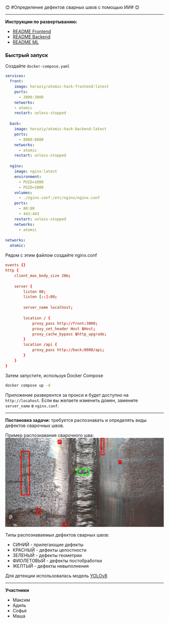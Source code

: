 :blush: #Определение дефектов сварных швов с помощью ИИ# :blush:

---
**Инструкции по развертыванию:**
- [README Frontend](https://github.com/Malinnik/atomic-hack/blob/main/frontend/README.md)
- [README Backend](https://github.com/Malinnik/atomic-hack/blob/main/backend/README.md)
- [README ML](https://github.com/Malinnik/atomic-hack/blob/main/ml/README.md)

### Быстрый запуск
Создайте `docker-compose.yaml`
```yaml
services:
  front:
    image: horaziy/atomic-hack-frontend:latest
    ports:
      - 3000:3000
    networks:
    - atomic
    restart: unless-stopped

  back:
    image: horaziy/atomic-hack-backend:latest
    ports:
      - 8080:8080
    networks:
      - atomic
    restart: unless-stopped

  nginx:
    image: nginx:latest
    environment:
      - PUID=1000
      - PGID=1000
    volumes:
      - ./nginx.conf:/etc/nginx/nginx.conf
    ports:
      - 80:80
      - 443:443
    restart: unless-stopped
    networks:
      - atomic

networks:
  atomic:
```

Рядом с этим файлом создайте nginx.conf
```conf
events {}
http {
    client_max_body_size 20m;

    server {
        listen 80;
        listen [::]:80;

        server_name localhost;

        location / {
            proxy_pass http://front:3000;
            proxy_set_header Host $Host;
            proxy_cache_bypass $http_upgrade;
        }
        location /api {
            proxy_pass http://back:8080/api;
        }
    }
}
```
Затем запустите, используя Docker Compose
```bash
docker compose up -d
```

Приложение разверентся за прокси и будет доступно на `http://locahost`. Если вы желаете изменить домен, замените `server_name` в `nginx.conf`.

---
**Постановка задачи:** требуется распознавать и определять виды дефектов сварочных швов.

Пример распознавания сварочного шва:
![Пример распознавания сварочного шва](https://github.com/Malinnik/atomic-hack/blob/main/docs/1%20(4).jpg)

Типы распознаваемых дефектов сварных швов:
- СИНИЙ - прилегающие дефекты
- КРАСНЫЙ - дефекты целостности
- ЗЕЛЕНЫЙ - дефекты геометрии
- ФИОЛЕТОВЫЙ - дефекты постобработки
- ЖЕЛТЫЙ - дефекты невыполнения

Для детекции использовалась модель [YOLOv8](https://github.com/ultralytics/ultralytics)

---

**Участники**
- Максим
- Адиль
- Софья
- Маша
